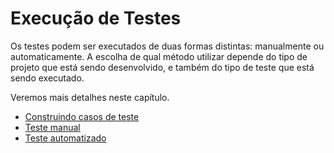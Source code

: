 # Execução de Testes

Os testes podem ser executados de duas formas distintas: manualmente ou automaticamente. A escolha de qual método utilizar depende do tipo de projeto que está sendo desenvolvido, e também do tipo de teste que está sendo executado.

Veremos mais detalhes neste capítulo.

- [Construindo casos de teste](../docs/04-execucao/00-intro.md)
- [Teste manual](../docs/04-execucao/01-manual.md)
- [Teste automatizado](../docs/04-execucao/02-automatizado.md)
